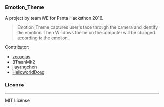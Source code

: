 ### Emotion_Theme

A project by team WE for Penta Hackathon 2016.
>Emotion_Theme captures user's face through the camera and identify the emotion.
Then Windows theme on the computer will be changed according to the emotion.

Contributor:
* [zcoaolas](https://github.com/zcoaolas/)
* [BTmanMk2](https://github.com/BTmanMk2)
* [jiayangchen](https://github.com/jiayangchen)
* [HelloworldDong](https://github.com/HelloworldDong)


### License
-------
MIT License
